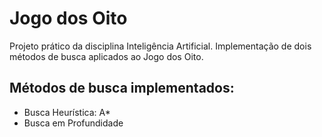 # Jogo dos Oito
Projeto prático da disciplina Inteligência Artificial.
Implementação de dois métodos de busca aplicados ao Jogo dos Oito.

## Métodos de busca implementados:
- Busca Heurística: A*
- Busca em Profundidade 
